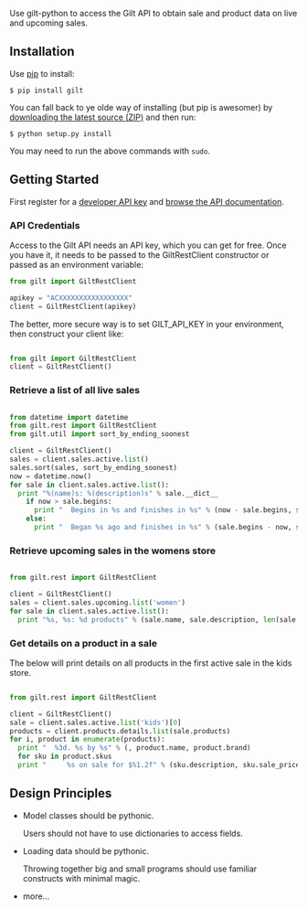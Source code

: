 Use gilt-python to access the Gilt API to obtain sale and product data on live and upcoming sales.

## Installation

Use [pip](http://www.pip-installer.org/en/latest/) to install:

    $ pip install gilt

You can fall back to ye olde way of installing (but pip is awesomer) by
[downloading the latest source (ZIP)](https://github.com/gilt/gilt-python/zipball/master "gilt-python
source code") and then run:

    $ python setup.py install

You may need to run the above commands with `sudo`.

## Getting Started

First register for a [developer API key](https://dev.gilt.com/user/register) and
[browse the API documentation](https://dev.gilt.com/page/gilt-public-apis).

### API Credentials

Access to the Gilt API needs an API key, which you can get for free. Once you have it,
it needs to be passed to the GiltRestClient constructor or passed as an environment variable:

```python
from gilt import GiltRestClient

apikey = "ACXXXXXXXXXXXXXXXXX"
client = GiltRestClient(apikey)
```

The better, more secure way is to set GILT_API_KEY in your environment, then construct your
client like:


```python

from gilt import GiltRestClient
client = GiltRestClient()
```

### Retrieve a list of all live sales

```python

from datetime import datetime
from gilt.rest import GiltRestClient
from gilt.util import sort_by_ending_soonest

client = GiltRestClient()
sales = client.sales.active.list()
sales.sort(sales, sort_by_ending_soonest)
now = datetime.now()
for sale in client.sales.active.list():
  print "%(name)s: %(description)s" % sale.__dict__
    if now > sale.begins: 
      print "  Begins in %s and finishes in %s" % (now - sale.begins, sale.ends - now)
    else: 
      print "  Began %s ago and finishes in %s" % (sale.begins - now, sale.ends - now)

```

### Retrieve upcoming sales in the womens store

```python

from gilt.rest import GiltRestClient

client = GiltRestClient()
sales = client.sales.upcoming.list('women')
for sale in client.sales.active.list():
  print "%s, %s: %d products" % (sale.name, sale.description, len(sale.products))

```

### Get details on a product in a sale

The below will print details on all products in the first active sale in the kids store.

```python

from gilt.rest import GiltRestClient

client = GiltRestClient()
sale = client.sales.active.list('kids')[0]
products = client.products.details.list(sale.products)
for i, product in enumerate(products):
  print "  %3d. %s by %s" % (, product.name, product.brand)
  for sku in product.skus
  print "     %s on sale for $%1.2f" % (sku.description, sku.sale_price)

```

## Design Principles

* Model classes should be pythonic.

  Users should not have to use dictionaries to access fields.

* Loading data should be pythonic.

  Throwing together big and small programs should use familiar constructs with minimal magic.

* more...

